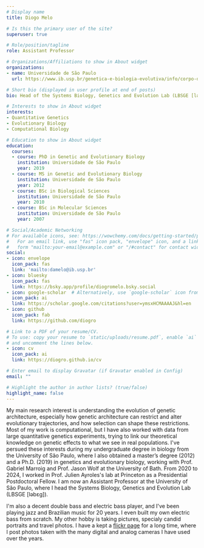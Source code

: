 ```yaml
---
# Display name
title: Diogo Melo

# Is this the primary user of the site?
superuser: true

# Role/position/tagline
role: Assistant Professor

# Organizations/Affiliations to show in About widget
organizations:
- name: Universidade de São Paulo
  url: https://www.ib.usp.br/genetica-e-biologia-evolutiva/info/corpo-docente/656-diogo-amaral-r-melo.html

# Short bio (displayed in user profile at end of posts)
bio: Head of the Systems Biology, Genetics and Evolution Lab (LBSGE [ləbɛɡ]) at the University of São Paulo.

# Interests to show in About widget
interests:
- Quantitative Genetics
- Evolutionary Biology
- Computational Biology

# Education to show in About widget
education:
  courses:
  - course: PhD in Genetic and Evolutionary Biology
    institution: Universidade de São Paulo
    year: 2019
  - course: MS in Genetic and Evolutionary Biology
    institution: Universidade de São Paulo
    year: 2012
  - course: BSc in Biological Sciences
    institution: Universidade de São Paulo
    year: 2010
  - course: BSc in Molecular Sciences
    institution: Universidade de São Paulo
    year: 2007

# Social/Academic Networking
# For available icons, see: https://wowchemy.com/docs/getting-started/page-builder/#icons
#   For an email link, use "fas" icon pack, "envelope" icon, and a link in the
#   form "mailto:your-email@example.com" or "/#contact" for contact widget.
social:
- icon: envelope
  icon_pack: fas
  link: 'mailto:damelo@ib.usp.br'
- icon: bluesky
  icon_pack: fas
  link: https://bsky.app/profile/diogromelo.bsky.social
- icon: google-scholar  # Alternatively, use `google-scholar` icon from `ai` icon pack
  icon_pack: ai
  link: https://scholar.google.com/citations?user=ymsxHCMAAAAJ&hl=en
- icon: github
  icon_pack: fab
  link: https://github.com/diogro

# Link to a PDF of your resume/CV.
# To use: copy your resume to `static/uploads/resume.pdf`, enable `ai` icons in `params.toml`,
# and uncomment the lines below.
- icon: cv
  icon_pack: ai
  link: https://diogro.github.io/cv

# Enter email to display Gravatar (if Gravatar enabled in Config)
email: ""

# Highlight the author in author lists? (true/false)
highlight_name: false
---
```


My main research interest is understanding the evolution of genetic architecture, especially how genetic architecture can restrict and alter evolutionary trajectories, and how selection can shape these restrictions. Most of my work is computational, but I have also worked with data from large quantitative genetics experiments, trying to link our theoretical knowledge on genetic effects to what we see in real populations. I've persued these interests during my undergraduate degree in biology from the University of São Paulo, where I also obtained a master’s degree (2012) and a Ph.D. (2019) in genetics and evolutionary biology, working with Prof. Gabriel Marroig and Prof. Jason Wolf at the University of Bath. From 2020 to 2024, I worked in Prof. Julien Ayroles's lab at Princeton as a Presidential Postdoctoral Fellow. I am now an Assistant Professor at the University of São Paulo, where I head the Systems Biology, Genetics and Evolution Lab (LBSGE [ləbɛɡ]).

I'm also a decent double bass and electric bass player, and I've been playing jazz and Brazilian music for 20 years.  I even built my own electric bass from scratch. My other hobby is taking pictures, specialy candid portraits and travel photos. I have a kept a [flickr page](https://www.flickr.com/diogro/albums) for a long time, where I post photos taken with the many digital and analog cameras I have used over the years.
